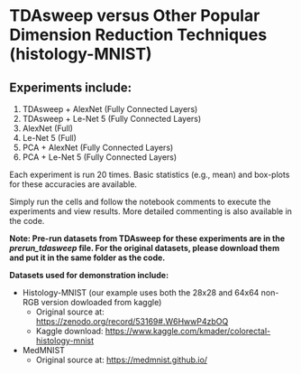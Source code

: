 # TDAsweep versus Other Popular Dimension Reduction Techniques (histology-MNIST)

## Experiments include:
1. TDAsweep + AlexNet (Fully Connected Layers)
2. TDAsweep + Le-Net 5 (Fully Connected Layers)
3. AlexNet (Full)
4. Le-Net 5 (Full)
5. PCA + AlexNet (Fully Connected Layers)
6. PCA + Le-Net 5 (Fully Connected Layers)

Each experiment is run 20 times. Basic statistics (e.g., mean) and box-plots for these accuracies are available.

Simply run the cells and follow the notebook comments to execute the experiments and view results. More detailed commenting is also available in the code.

**Note: Pre-run datasets from TDAsweep for these experiments are in the *prerun_tdasweep* file. For the original datasets, please download them and put it in the same folder as the code.**


**Datasets used for demonstration include:**
- Histology-MNIST (our example uses both the 28x28 and 64x64 non-RGB version dowloaded from kaggle)
    - Original source at:  https://zenodo.org/record/53169#.W6HwwP4zbOQ
    - Kaggle download: https://www.kaggle.com/kmader/colorectal-histology-mnist
- MedMNIST
    - Original source at: https://medmnist.github.io/


